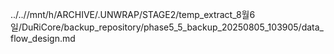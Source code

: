 ../..//mnt/h/ARCHIVE/.UNWRAP/STAGE2/temp_extract_8월6일/DuRiCore/backup_repository/phase5_5_backup_20250805_103905/data_flow_design.md